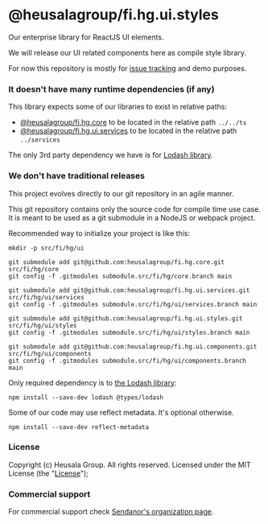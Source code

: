 # @heusalagroup/fi.hg.ui.styles

Our enterprise library for ReactJS UI elements.

We will release our UI related components here as compile style library.

For now this repository is mostly for [issue tracking](https://github.com/heusalagroup/fi.hg.ui/issues) and demo purposes.

### It doesn't have many runtime dependencies (if any)

This library expects some of our libraries to exist in relative paths:

 * [@heusalagroup/fi.hg.core](https://github.com/heusalagroup/fi.hg.core) to be located in the relative path `../../ts`
 * [@heusalagroup/fi.hg.ui.services](https://github.com/heusalagroup/fi.hg.ui.services) to be located in the relative path `../services`

The only 3rd party dependency we have is for [Lodash library](https://lodash.com/).

### We don't have traditional releases

This project evolves directly to our git repository in an agile manner.

This git repository contains only the source code for compile time use case. It is meant to be used as a git submodule 
in a NodeJS or webpack project.

Recommended way to initialize your project is like this:

```
mkdir -p src/fi/hg/ui

git submodule add git@github.com:heusalagroup/fi.hg.core.git src/fi/hg/core
git config -f .gitmodules submodule.src/fi/hg/core.branch main

git submodule add git@github.com:heusalagroup/fi.hg.ui.services.git src/fi/hg/ui/services
git config -f .gitmodules submodule.src/fi/hg/ui/services.branch main

git submodule add git@github.com:heusalagroup/fi.hg.ui.styles.git src/fi/hg/ui/styles
git config -f .gitmodules submodule.src/fi/hg/ui/styles.branch main

git submodule add git@github.com:heusalagroup/fi.hg.ui.components.git src/fi/hg/ui/components
git config -f .gitmodules submodule.src/fi/hg/ui/components.branch main
```

Only required dependency is to [the Lodash library](https://lodash.com/):

```
npm install --save-dev lodash @types/lodash
```

Some of our code may use reflect metadata. It's optional otherwise.

```
npm install --save-dev reflect-metadata
```

### License

Copyright (c) Heusala Group. All rights reserved. Licensed under the MIT License (the "[License](./LICENSE)");

### Commercial support

For commercial support check [Sendanor's organization page](https://github.com/sendanor).

